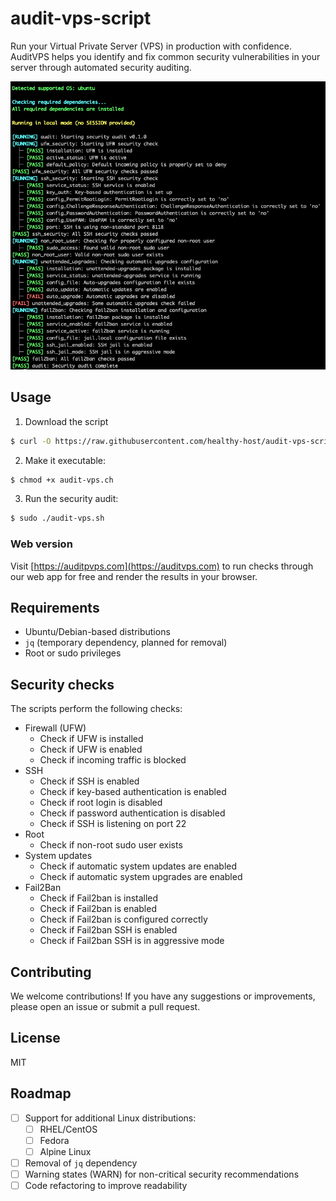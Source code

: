 # audit-vps-script

Run your Virtual Private Server (VPS) in production with confidence. AuditVPS helps you identify and fix common security vulnerabilities in your server through automated security auditing.

![Output](./img/output.png)

## Usage

1. Download the script

```bash
$ curl -O https://raw.githubusercontent.com/healthy-host/audit-vps-script/main/audit-vps.sh
```

2. Make it executable:

```bash
$ chmod +x audit-vps.ch
```

3. Run the security audit:

```bash
$ sudo ./audit-vps.sh
```

### Web version

Visit [https://auditpvps.com](https://auditvps.com) to run checks through our web app for free and render the results in your browser.

## Requirements

- Ubuntu/Debian-based distributions
- `jq` (temporary dependency, planned for removal)
- Root or sudo privileges

## Security checks

The scripts perform the following checks:

- Firewall (UFW)
  - Check if UFW is installed
  - Check if UFW is enabled
  - Check if incoming traffic is blocked
- SSH
  - Check if SSH is enabled
  - Check if key-based authentication is enabled
  - Check if root login is disabled
  - Check if password authentication is disabled
  - Check if SSH is listening on port 22
- Root
  - Check if non-root sudo user exists
- System updates
  - Check if automatic system updates are enabled
  - Check if automatic system upgrades are enabled
- Fail2Ban
  - Check if Fail2ban is installed
  - Check if Fail2ban is enabled
  - Check if Fail2ban is configured correctly
  - Check if Fail2ban SSH is enabled
  - Check if Fail2ban SSH is in aggressive mode

## Contributing

We welcome contributions! If you have any suggestions or improvements, please open an issue or submit a pull request.

## License

MIT

## Roadmap

- [ ] Support for additional Linux distributions:
  - [ ] RHEL/CentOS
  - [ ] Fedora
  - [ ] Alpine Linux
- [ ] Removal of `jq` dependency
- [ ] Warning states (WARN) for non-critical security recommendations
- [ ] Code refactoring to improve readability
